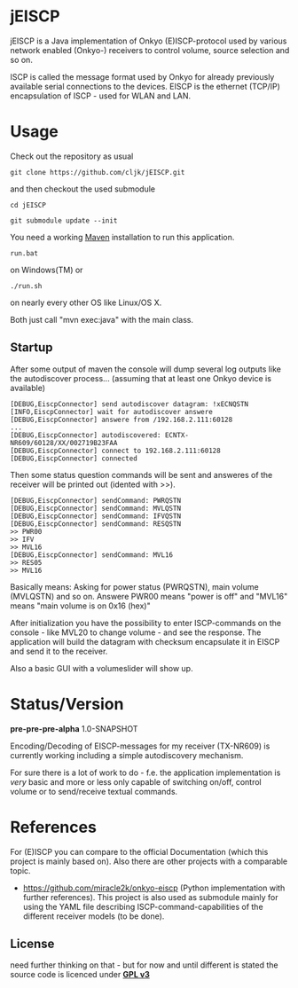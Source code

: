 jEISCP
======

jEISCP is a Java implementation of Onkyo (E)ISCP-protocol used by various network enabled (Onkyo-) receivers to control volume, source selection and so on.

ISCP is called the message format used by Onkyo for already previously available serial connections to the devices. EISCP is the ethernet (TCP/IP) encapsulation of ISCP - used for WLAN and LAN.

Usage
=
Check out the repository as usual

    git clone https://github.com/cljk/jEISCP.git

and then checkout the used submodule

    cd jEISCP

    git submodule update --init

You need a working [Maven] installation to run this application.

    run.bat

on Windows(TM) or 

    ./run.sh
    
on nearly every other OS like Linux/OS X.

Both just call "mvn exec:java" with the main class.

Startup
-
After some output of maven the console will dump several log outputs like the autodiscover process... (assuming that at least one Onkyo device is available)

    [DEBUG,EiscpConnector] send autodiscover datagram: !xECNQSTN
    [INFO,EiscpConnector] wait for autodiscover answere
    [DEBUG,EiscpConnector] answere from /192.168.2.111:60128
    ...
    [DEBUG,EiscpConnector] autodiscovered: ECNTX-NR609/60128/XX/002719B23FAA
    [DEBUG,EiscpConnector] connect to 192.168.2.111:60128
    [DEBUG,EiscpConnector] connected

Then some status question commands will be sent and answeres of the receiver will be printed out (idented with >>).

    [DEBUG,EiscpConnector] sendCommand: PWRQSTN
    [DEBUG,EiscpConnector] sendCommand: MVLQSTN
    [DEBUG,EiscpConnector] sendCommand: IFVQSTN
    [DEBUG,EiscpConnector] sendCommand: RESQSTN
    >> PWR00
    >> IFV
    >> MVL16
    [DEBUG,EiscpConnector] sendCommand: MVL16
    >> RES05
    >> MVL16
    
Basically means: 
Asking for power status (PWRQSTN), main volume (MVLQSTN) and so on. Answere PWR00 means "power is off" and "MVL16" means "main volume is on 0x16 (hex)"

After initialization you have the possibility to enter ISCP-commands on the console - like MVL20 to change volume - and see the response. The application will build the datagram with checksum encapsulate it in EISCP and send it to the receiver.

Also a basic GUI with a volumeslider will show up.

Status/Version
=

**pre-pre-pre-alpha** 
1.0-SNAPSHOT

Encoding/Decoding of EISCP-messages for my receiver (TX-NR609) is currently working including a simple autodiscovery mechanism. 

For sure there is a lot of work to do - f.e. the application implementation is *very* basic and more or less only capable of switching on/off, control volume or to send/receive textual commands.

References
=

For (E)ISCP you can compare to the official Documentation (which this project is mainly based on). Also there are other projects with a comparable topic.

* https://github.com/miracle2k/onkyo-eiscp (Python implementation with further references). This project is also used as submodule mainly for using the YAML file describing ISCP-command-capabilities of the different receiver models (to be done).



License
-
need further thinking on that - but for now and until different is stated the source code is licenced under
**[GPL v3]**


  [maven]: http://maven.apache.org/
  [gpl v3]: http://www.gnu.org/licenses/gpl.html

    